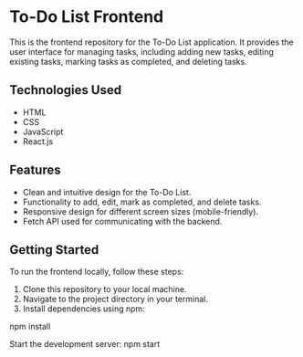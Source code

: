 # To-Do List Frontend

This is the frontend repository for the To-Do List application. It provides the user interface for managing tasks, including adding new tasks, editing existing tasks, marking tasks as completed, and deleting tasks.

## Technologies Used

- HTML
- CSS
- JavaScript
- React.js

## Features

- Clean and intuitive design for the To-Do List.
- Functionality to add, edit, mark as completed, and delete tasks.
- Responsive design for different screen sizes (mobile-friendly).
- Fetch API used for communicating with the backend.

## Getting Started

To run the frontend locally, follow these steps:

1. Clone this repository to your local machine.
2. Navigate to the project directory in your terminal.
3. Install dependencies using npm:

npm install


Start the development server:
npm start